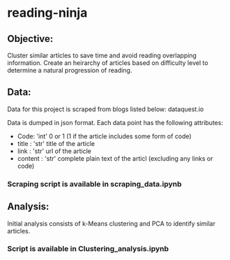 # reading-ninja

## Objective: 
Cluster similar articles to save time and avoid reading overlapping information. 
Create an heirarchy of articles based on difficulty level to determine a natural progression of reading.

## Data:
Data for this project is scraped from blogs listed below:
dataquest.io

Data is dumped in json format.
Each data point has the following attributes:
* Code: 'int' 0 or 1 (1 if the article includes some form of code)
* title : 'str' title of the article
* link : 'str' url of the article
* content : 'str' complete plain text of the articl (excluding any links or code)
### Scraping script is available in scraping_data.ipynb

## Analysis:
Initial analysis consists of k-Means clustering and PCA to identify similar articles.
### Script is available in Clustering_analysis.ipynb

